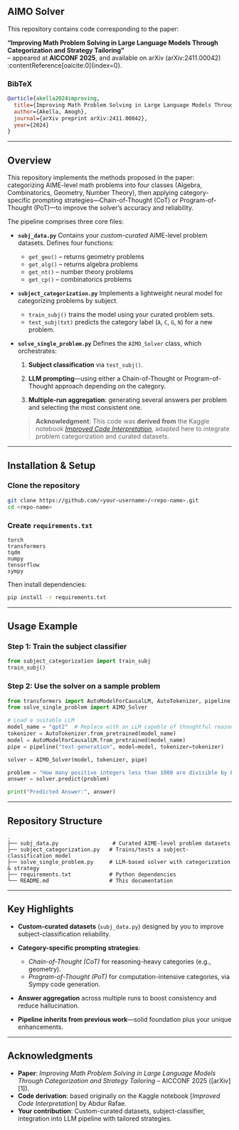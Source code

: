 ## AIMO Solver

This repository contains code corresponding to the paper:

**“Improving Math Problem Solving in Large Language Models Through Categorization and Strategy Tailoring”**  
– appeared at **AICCONF 2025**, and available on arXiv (arXiv:2411.00042) :contentReference[oaicite:0]{index=0}.

### BibTeX
```bibtex
@article{akella2024improving,
  title={Improving Math Problem Solving in Large Language Models Through Categorization and Strategy Tailoring},
  author={Akella, Amogh},
  journal={arXiv preprint arXiv:2411.00042},
  year={2024}
}
```

---

## Overview

This repository implements the methods proposed in the paper: categorizing AIME-level math problems into four classes (Algebra, Combinatorics, Geometry, Number Theory), then applying category-specific prompting strategies—Chain-of-Thought (CoT) or Program-of-Thought (PoT)—to improve the solver’s accuracy and reliability.

The pipeline comprises three core files:

* **`subj_data.py`**
  Contains your *custom-curated* AIME-level problem datasets. Defines four functions:

  * `get_geo()` – returns geometry problems
  * `get_alg()` – returns algebra problems
  * `get_nt()` – number theory problems
  * `get_cp()` – combinatorics problems

* **`subject_categorization.py`**
  Implements a lightweight neural model for categorizing problems by subject.

  * `train_subj()` trains the model using your curated problem sets.
  * `test_subj(txt)` predicts the category label (`A`, `C`, `G`, `N`) for a new problem.

* **`solve_single_problem.py`**
  Defines the `AIMO_Solver` class, which orchestrates:

  1. **Subject classification** via `test_subj()`.

  2. **LLM prompting**—using either a Chain-of-Thought or Program-of-Thought approach depending on the category.

  3. **Multiple-run aggregation**: generating several answers per problem and selecting the most consistent one.

  > **Acknowledgment**: This code was **derived from** the Kaggle notebook [*Improved Code Interpretation*](https://www.kaggle.com/code/abdurrafae/improved-code-interpretation), adapted here to integrate problem categorization and curated datasets.

---

## Installation & Setup

### Clone the repository

```bash
git clone https://github.com/<your-username>/<repo-name>.git
cd <repo-name>
```

### Create `requirements.txt`

```text
torch
transformers
tqdm
numpy
tensorflow
sympy
```

Then install dependencies:

```bash
pip install -r requirements.txt
```

---

## Usage Example

### Step 1: Train the subject classifier

```python
from subject_categorization import train_subj
train_subj()
```

### Step 2: Use the solver on a sample problem

```python
from transformers import AutoModelForCausalLM, AutoTokenizer, pipeline
from solve_single_problem import AIMO_Solver

# Load a suitable LLM
model_name = "gpt2"  # Replace with an LLM capable of thoughtful reasoning
tokenizer = AutoTokenizer.from_pretrained(model_name)
model = AutoModelForCausalLM.from_pretrained(model_name)
pipe = pipeline("text-generation", model=model, tokenizer=tokenizer)

solver = AIMO_Solver(model, tokenizer, pipe)

problem = "How many positive integers less than 1000 are divisible by both 6 and 10?"
answer = solver.predict(problem)

print("Predicted Answer:", answer)
```

---

## Repository Structure

```
.
├── subj_data.py                 # Curated AIME-level problem datasets
├── subject_categorization.py   # Trains/tests a subject-classification model
├── solve_single_problem.py     # LLM-based solver with categorization & strategy
├── requirements.txt            # Python dependencies
└── README.md                   # This documentation
```

---

## Key Highlights

* **Custom-curated datasets** (`subj_data.py`) designed by you to improve subject-classification reliability.
* **Category-specific prompting strategies**:

  * *Chain-of-Thought (CoT)* for reasoning-heavy categories (e.g., geometry).
  * *Program-of-Thought (PoT)* for computation-intensive categories, via Sympy code generation.
* **Answer aggregation** across multiple runs to boost consistency and reduce hallucination.
* **Pipeline inherits from previous work**—solid foundation plus your unique enhancements.

---

## Acknowledgments

* **Paper**: *Improving Math Problem Solving in Large Language Models Through Categorization and Strategy Tailoring* – AICCONF 2025 ([arXiv][1]).
* **Code derivation**: based originally on the Kaggle notebook \[*Improved Code Interpretation*] by Abdur Rafae.
* **Your contribution**: Custom-curated datasets, subject-classifier, integration into LLM pipeline with tailored strategies.
